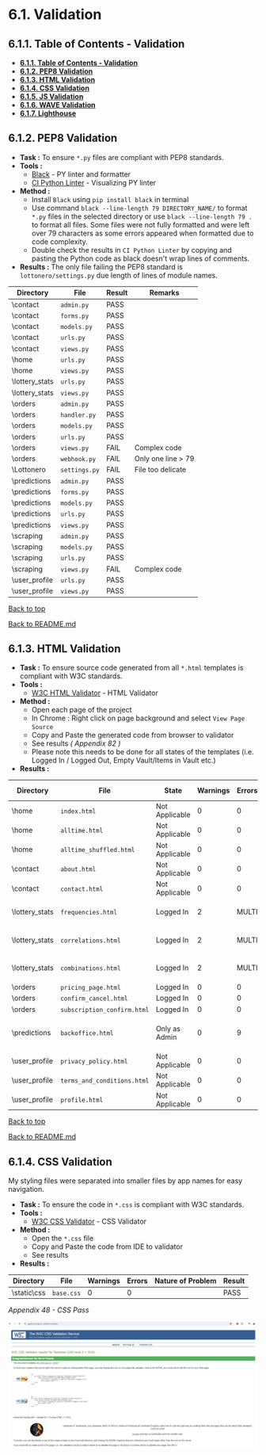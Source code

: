 # **6.1. Validation**

## **6.1.1. Table of Contents - Validation**

- [**6.1.1. Table of Contents - Validation**](https://github.com/jjsemaan/lottonero/blob/main/docs/validation.md#611-table-of-contents---validation)
- [**6.1.2. PEP8 Validation**](https://github.com/jjsemaan/lottonero/blob/main/docs/validation.md#612-pep8-validation)
- [**6.1.3. HTML Validation**](https://github.com/jjsemaan/lottonero/blob/main/docs/validation.md#613-html-validation)
- [**6.1.4. CSS Validation**](https://github.com/jjsemaan/lottonero/blob/main/docs/validation.md#614-css-validation)
- [**6.1.5. JS Validation**](https://github.com/jjsemaan/lottonero/blob/main/docs/validation.md#615-js-validation)
- [**6.1.6. WAVE Validation**](https://github.com/jjsemaan/lottonero/blob/main/docs/validation.md#616-wave-validation)
- [**6.1.7. Lighthouse**](https://github.com/jjsemaan/lottonero/blob/main/docs/validation.md#617-lighthouse)

## **6.1.2. PEP8 Validation**

- **Task :** To ensure `*.py` files are compliant with PEP8 standards.
- **Tools :** 
  - [Black](https://black.readthedocs.io/en/stable/) - PY linter and formatter
  - [CI Python Linter](https://pep8ci.herokuapp.com/) - Visualizing PY linter
- **Method :** 
   - Install `Black` using `pip install black` in terminal
   - Use command `black --line-length 79 DIRECTORY_NAME/` to format `*.py` files in the selected directory or use `black --line-length 79 .` to format all files. Some files were not fully formatted and were left over 79 characters as some errors appeared when formatted due to code complexity.
   - Double check the results in `CI Python Linter` by copying and pasting the Python code as black doesn't wrap lines of comments. 
- **Results :**
The only file failing the PEP8 standard is `lottonero/settings.py` due length of lines of module names.

| Directory            | File                 | Result                   | Remarks                   |
| -------------------- | -------------------- | ------------------------ | ------------------------- |
| \contact             | `admin.py`           | PASS                     |                           |
| \contact             | `forms.py`           | PASS                     |                           |
| \contact             | `models.py`          | PASS                     |                           | 
| \contact             | `urls.py`            | PASS                     |                           |
| \contact             | `views.py`           | PASS                     |                           |
| \home                | `urls.py`            | PASS                     |                           |
| \home                | `views.py`           | PASS                     |                           | 
| \lottery_stats       | `urls.py`            | PASS                     |                           |
| \lottery_stats       | `views.py`           | PASS                     |                           |
| \orders              | `admin.py`           | PASS                     |                           |
| \orders              | `handler.py`         | PASS                     |                           |
| \orders              | `models.py`          | PASS                     |                           |
| \orders              | `urls.py`            | PASS                     |                           |
| \orders              | `views.py`           | FAIL                     | Complex code              |
| \orders              | `webhook.py`         | FAIL                     | Only one line > 79        |
| \Lottonero           | `settings.py`        | FAIL                     | File too delicate         |
| \predictions         | `admin.py`           | PASS                     |                           |
| \predictions         | `forms.py`           | PASS                     |                           |
| \predictions         | `models.py`          | PASS                     |                           |
| \predictions         | `urls.py`            | PASS                     |                           |
| \predictions         | `views.py`           | PASS                     |                           |
| \scraping            | `admin.py`           | PASS                     |                           |
| \scraping            | `models.py`          | PASS                     |                           |
| \scraping            | `urls.py`            | PASS                     |                           |
| \scraping            | `views.py`           | FAIL                     | Complex code              |
| \user_profile        | `urls.py`            | PASS                     |                           |
| \user_profile        | `views.py`           | PASS                     |                           |

[Back to top](https://github.com/jjsemaan/lottonero/blob/main/docs/validation.md#611-table-of-contents---validation)

[Back to README.md](https://github.com/jjsemaan/lottonero/blob/main/README.md#lottonero---portfolio-project-5)

## **6.1.3. HTML Validation**

- **Task :** To ensure source code generated from all `*.html` templates is compliant with W3C standards.
- **Tools :** 
  - [W3C HTML Validator](https://validator.w3.org/) - HTML Validator
- **Method :** 
   - Open each page of the project
   - In Chrome : Right click on page background and select `View Page Source`
   - Copy and Paste the generated code from browser to validator
   - See results *( Appendix 82 )*
   - Please note this needs to be done for all states of the templates (i.e. Logged In / Logged Out, Empty Vault/Items in Vault etc.)
- **Results :**

| Directory           | File                         | State             | Warnings | Errors | Nature of Problem         | Result |
| ------------------- | ---------------------------- | ----------------- | -------- | ------ | ------------------------- | ------ |
| \\home              | `index.html`                 | Not Applicable    | 0        | 0      |                           | PASS   |
| \\home              | `alltime.html`               | Not Applicable    | 0        | 0      |                           | PASS   |
| \\home              | `alltime_shuffled.html`      | Not Applicable    | 0        | 0      |                           | PASS   |
| \\contact           | `about.html`                 | Not Applicable    | 0        | 0      |                           | PASS   |
| \\contact           | `contact.html`               | Not Applicable    | 0        | 0      |                           | PASS   |
| \\lottery_stats     | `frequencies.html`           | Logged In         | 2        | MULTI  | Plotly syntax not recognised | FAIL   |
| \\lottery_stats     | `correlations.html`          | Logged In         | 2        | MULTI  | Plotly syntax not recognised | FAIL   |
| \\lottery_stats     | `combinations.html`          | Logged In         | 2        | MULTI  | Plotly syntax not recognised | FAIL   |
| \\orders            | `pricing_page.html`          | Logged In         | 0        | 0      |                           | PASS   |
| \\orders            | `confirm_cancel.html`        | Logged In         | 0        | 0      |                           | PASS   |
| \\orders            | `subscription_confirm.html`  | Logged In         | 0        | 0      |                           | PASS   |
| \\predictions       | `backoffice.html`            | Only as Admin     | 0        | 9      | No issues found in reported errors | PASS   |
| \\user_profile      | `privacy_policy.html`        | Not Applicable    | 0        | 0      |                           | PASS   |
| \\user_profile      | `terms_and_conditions.html`  | Not Applicable    | 0        | 0      |                           | PASS   |
| \\user_profile      | `profile.html`               | Not Applicable    | 0        | 0      |                           | PASS   |

[Back to top](https://github.com/jjsemaan/lottonero/blob/main/docs/validation.md#611-table-of-contents---validation)

[Back to README.md](https://github.com/jjsemaan/lottonero/blob/main/README.md#lottonero---portfolio-project-5)

## **6.1.4. CSS Validation**

My styling files were separated into smaller files by app names for easy navigation.

- **Task :**  To ensure the code in `*.css` is compliant with W3C standards.
- **Tools :** 
  - [W3C CSS Validator](https://jigsaw.w3.org/css-validator/) - CSS Validator
- **Method :** 
   - Open the `*.css` file
   - Copy and Paste the code from IDE to validator
   - See results
- **Results :**

| Directory     | File               | Warnings | Errors | Nature of Problem                     | Result |
| ------------- | ------------------ | -------- | ------ | ------------------------------------- | ------ |
| \\static\\css | `base.css`         | 0        | 0      |                                       | PASS   |

*Appendix 48 - CSS Pass*

![Facebook Page](/docs/css-check.JPG)